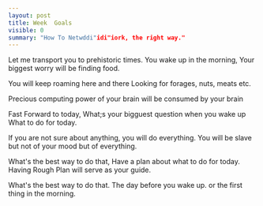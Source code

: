 ```yaml
---
layout: post
title: Week  Goals
visible: 0
summary: "How To Netwddi"idi"iork, the right way."
---
```


Let me transport you to prehistoric times.
You wake up in the morning,
Your biggest worry will be finding food.

You will keep roaming here and there
Looking for forages, nuts, meats etc.

Precious computing power of your brain will
be consumed by your brain

Fast Forward to today, What;s your bigguest question when you wake up
What to do for today.

If you are not sure about anything, you will do everything.
You will be slave but not of your mood but of everything.

What's the best way to do that, Have a plan about what to do for today.
Having Rough Plan will serve as your guide.

What's the best way to do that. 
The day before you wake up.
or the first thing in the morning.

